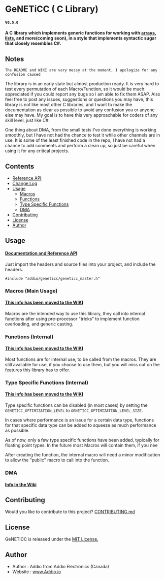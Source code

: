 # GeNETiCC ( C Library)
#### `V0.5.0`

__**A C library which implements generic functions for working with [arrays](https://github.com/AddioElectronics/GeNETiCC/wiki/API-Array), [lists](https://github.com/AddioElectronics/GeNETiCC/wiki/API-List), and more(coming soon), in a style that implements syntactic sugar that closely resembles C#.**__



## Notes

`The README and WIKI are very messy at the moment, I apologize for any confusion caused`

The library is in an early state but almost production ready. It is very hard to test every permutation of each Macro/Function, so it would be much appreciated if you could report any bugs so I am able to fix them ASAP. Also feel free to post any issues, suggestions or questions you may have, this library is not like most other C libraries, and I want to make the documentation as clear as possible to avoid any confusion you or anyone else may have. My goal is to have this very approachable for coders of any skill level, just like C#.

One thing about DMA, from the small tests I've done everything is working smoothly, but I have not had the chance to test it while other channels are in use. It is some of the least finished code in the repo, I have not had a chance to add comments and perform a clean up, so just be careful when using it for any critical projects.


## Contents

* [Reference API](https://github.com/AddioElectronics/GeNETiCC/wiki)
* [Change Log](https://github.com/AddioElectronics/GeNETiCC/blob/master/ChangeLog.md)
* [Usage](#usage)
  * [Macros](#macros)
  * [Functions](#functions_internal)
  * [Type Specific Functions](#type_specific_functions)
  * [DMA](#dma)
* [Contributing](#contributing)
* [License](#license)
* [Author](#author)

## Usage <a name="usage"/>

#### [Documentation and Reference API](https://github.com/AddioElectronics/GeNETiCC/wiki)

Just import the headers and source files into your project, and include the headers.

```
#include "addio/geneticc/geneticc_master.h"
```

### Macros (Main Usage) <a name="macros"/>

#### [This info has been moved to the WIKI](https://github.com/AddioElectronics/GeNETiCC/wiki)

Macros are the intended way to use this library, they call into internal functions after using pre-processor "tricks" to implement function overloading, and generic casting.


### Functions (Internal) <a name="functions_internal"/>

#### [This info has been moved to the WIKI](https://github.com/AddioElectronics/GeNETiCC/wiki)

Most functions are for internal use, to be called from the macros. They are still available for use, if you choose to use them, but you will miss out on the features this library has to offer.

### Type Specific Functions (Internal) <a name="type_specific_functions"/>

#### [This info has been moved to the WIKI](https://github.com/AddioElectronics/GeNETiCC/wiki)

Type specific functions can be disabled (in most cases) by setting the `GENETICC_OPTIMIZATION_LEVEL` to `GENETICC_OPTIMIZATION_LEVEL_SIZE.`

In cases where performance is an issue for a certain data type, functions for that specific data type can be added to squeeze as much performance as possible.

As of now, only a few type specific functions have been added, typically for floating point types. In the future most Macros will contain them, if you nee
 
After creating the function, the internal macro will need a minor modification to allow the "public" macro to call into the function.

### DMA <a name="dma"/>

#### [Info In the Wiki](https://github.com/AddioElectronics/GeNETiCC/wiki/DMA)

## Contributing

Would you like to contribute to this project? [CONTRIBUTING.md](https://github.com/AddioElectronics/GeNETiCC/blob/master/Contributing.md)

## License

GeNETiCC is released under the [MIT License.](http://www.opensource.org/licenses/MIT)

## Author

- Author   : Addio from Addio Electronics (Canada)
- Website  : www.Addio.io

